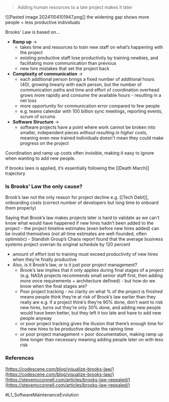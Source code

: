 > Adding human resources to a late project makes it later

![[Pasted image 20241104101947.png]]
the widening gap shows more people = less productive individuals

Brooks' Law is based on...
- **Ramp up** →
	- takes time and resources to train new staff on what’s happening with the project
	- existing productive staff lose productivity by training newbies, and facilitating more communication than previous 
	- new hire mistakes that set the project back
- **Complexity of communication** → 
	- each additional person brings a fixed number of additional hours (40), growing linearly with each person, but the number of communication paths and time and effort of coordination overhead grows more rapidly and consume the available hours - resulting in a net loss
	- more opportunity for communication error compared to few people
	- e.g. teams calendar with 100 billion sync meetings, reporting events, scrum of scrums
- **Software Structure** →
	- software projects have a point where work cannot be broken into smaller, independent pieces *without resulting in higher costs*, meaning even new trained individuals doesn't mean they could make progress on the project

Coordination and ramp up costs often invisible, making it easy to ignore when wanting to add new people. 

If brooks laws is applied, it’s essentially following the [[Death March]] trajectory

### Is Brooks' Law the only cause?
Brook’s law not the only reason for project decline e.g. [[Tech Debt]], onboarding costs (correct number of developers but long time to onboard them properly)

Saying that Brook’s law makes projects later is hard to validate as we can’t know what would have happened if new hires hadn’t been added to the project - the project timeline estimates (even before new hires added) can be invalid themselves (not all time estimates are well-founded, often optimistic)
    - Standish Group’s Chaos report found that the average business systems project overran its original schedule by 120 percent
- amount of effort lost to training must exceed productivity of new hires when they’re finally productive
- Also, is it Brook’s law, or is it just poor project management?
    - Brook’s law implies that it only applies during final stages of a project (e.g. NASA projects recommends small senior staff first, then adding more once requirements + architecture defined) - but how do we know when the final stages are?
    - Poor project tracking - no clarity on what % of the project is finished means people think they’re at risk of Brook’s law earlier than they really are e.g. if a project think’s they’re 90% done, don’t want to risk new hires, turns out they’re only 30% done, and adding new people would have been better, but they left it too late and have to add new people anyway
    - or poor project tracking gives the illusion that there’s enough time for the new hires to be productive despite the raining time
    - or poor project management = poor documentation, making ramp up time longer than necessary meaning adding people later on with less risk

### References
[https://codescene.com/blog/visualize-brooks-law/](https://codescene.com/blog/visualize-brooks-law/)
[https://stevemcconnell.com/articles/brooks-law-repealed/](https://stevemcconnell.com/articles/brooks-law-repealed/)


#L1_SoftwareMaintenanceEvolution 